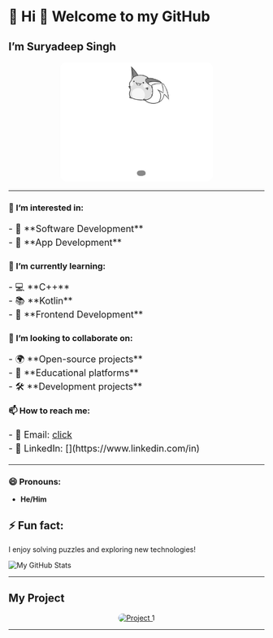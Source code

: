 # 🌟 Hi 👋 Welcome to my GitHub 

## I’m **Suryadeep Singh**

<p align="center">
    <img src="hello.gif" alt="Welcome Image" style="border-radius: 15px; max-width: 60%; height: auto;">
</p>

---

### 👀 I’m interested in:
<p style="font-size: 18px; line-height: 1.5;">
    - 🔧 **Software Development**<br>
    - 📱 **App Development**<br>
</p>

### 🌱 I’m currently learning:
<p style="font-size: 18px; line-height: 1.5;">
    - 💻 **C++**<br>
    - 📚 **Kotlin**<br>
    - 🎨 **Frontend Development**<br>
</p>

### 💞️ I’m looking to collaborate on:
<p style="font-size: 18px; line-height: 1.5;">
    - 🌍 **Open-source projects**<br>
    - 📖 **Educational platforms**<br>
    - 🛠️ **Development projects**<br>
</p>

### 📫 How to reach me:
<p style="font-size: 18px; line-height: 1.5;">
    - 📧 Email: <a href="mailto:surya01785@gmail.com">click</a><br>
    - 🔗 LinkedIn: [](https://www.linkedin.com/in)
</p>

---

### 😄 Pronouns:
- **He/Him**

## ⚡ Fun fact:
I enjoy solving puzzles and exploring new technologies!

![My GitHub Stats](https://github-readme-stats.vercel.app/api?username=sssps-1&show_icons=true&theme=radical&hide_border=true)

---
 
## My Project
<p align="center">
    <a href="https://studyhubss.vercel.app/">
        <img src="https://img.shields.io/badge/Project%201-View%20It-blue" alt="Project 1" style="border-radius: 10px; width: 200px; height: auto;">
    </a>
</p>


---
